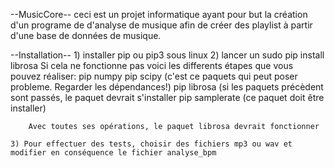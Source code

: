 --MusicCore--
    ceci est un projet informatique ayant pour but la création d'un programe de d'analyse de musique afin de créer des playlist à     partir d'une base de données de musique.

--Installation--
    1) installer pip ou pip3 sous linux
    2) lancer un sudo pip install librosa
        Si cela ne fonctionne pas voici les differents étapes que vous pouvez réaliser:
            pip numpy
            pip scipy (c'est ce paquets qui peut poser probleme. Regarder les dépendances!)
            pip librosa (si les paquets précèdent sont passés, le paquet devrait s'installer
            pip samplerate (ce paquet doit être installer)
        
        Avec toutes ses opérations, le paquet librosa devrait fonctionner
        
    3) Pour effectuer des tests, choisir des fichiers mp3 ou wav et modifier en conséquence le fichier analyse_bpm

